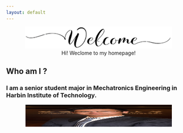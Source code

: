 ```yaml
---
layout: default
---
```


<div style="text-align: center;">
<img src="https://raw.githubusercontent.com/chenran-li/chenran-li.github.io/master/Image/Welcome.png" alt="Welcome !" title="Welcome !" width="400" height="60"  />
</div>

<div style="text-align: center;">
Hi! Weclome to my homepage!
</div>

## Who am I ?

### I am a senior student major in Mechatronics Engineering in Harbin Institute of Technology. 

<div style="text-align: center;">
<img src="https://raw.githubusercontent.com/chenran-li/chenran-li.github.io/master/Image/me.png" alt="It's me! Handsome, right?" title="It's me! Handsome, right?" width="400" height="60"  />
</div>
